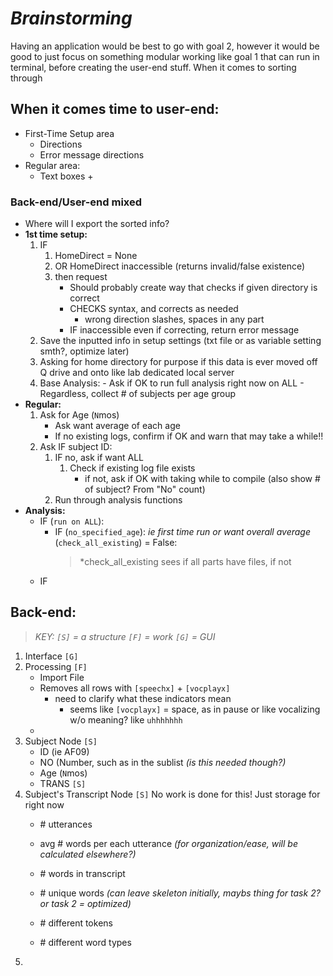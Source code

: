 # _Brainstorming_
Having an application would be best to go with goal 2, however it would be good to just focus on something modular working like goal 1 that can run in terminal, before creating the user-end stuff.
When it comes to sorting through 

## When it comes time to user-end:
- First-Time Setup area
    - Directions
    - Error message directions
- Regular area:
  - Text boxes + 
### Back-end/User-end mixed 
- Where will I export the sorted info?
- **1st time setup:**
    1. IF 
        1. HomeDirect = None 
        2. OR HomeDirect inaccessible (returns invalid/false existence)
        3. then request
            - Should probably create way that checks if given directory is correct
            - CHECKS syntax, and corrects as needed
                - wrong direction slashes, spaces in any part
            - IF inaccessible even if correcting, return error message
    2. Save the inputted info in setup settings (txt file or as variable setting smth?, optimize later)
    3. Asking for home directory for purpose if this data is ever moved off Q drive and onto like lab dedicated local server
    4. Base Analysis:
      - Ask if OK to run full analysis right now on ALL
      - Regardless, collect # of subjects per age group
- **Regular:**
    1. Ask for Age (`N`mos)
        - Ask want average of each age
        - If no existing logs, confirm if OK and warn that may take a while!!
    2. Ask IF subject ID:
        1. IF no, ask if want ALL
           1. Check if existing log file exists
              - if not, ask if OK with taking while to compile (also show # of subject? From "No" count)
        2. Run through analysis functions
 - **Analysis:**
    - IF (`run on ALL`):
        - IF (`no_specified_age`): *ie first time run or want overall average* (`check_all_existing`) = False: 
            > *check_all_existing sees if all parts have files, if not 
    - IF 
    
 ## Back-end:
 > *KEY: `[S]` = a structure `[F]` = work `[G]` = GUI*
 
 1. Interface `[G]`
 2. Processing `[F]`
    - Import File
    - Removes all rows with `[speechx]` + `[vocplayx]`
        - need to clarify what these indicators mean
            - seems like `[vocplayx]` = space, as in pause or like vocalizing w/o meaning? like `uhhhhhhh`
    - 
 3. Subject Node `[S]`
    - ID (ie AF09)
    - NO (Number, such as in the sublist *(is this needed though?)*
    - Age (`N`mos)
    - TRANS `[S]`
 4. Subject's Transcript Node `[S]`
    No work is done for this! Just storage for right now
    - &#35; utterances
    - avg &#35; words per each utterance *(for organization/ease, will be calculated elsewhere?)*
    
    - &#35; words in transcript
    - &#35; unique words *(can leave skeleton initially, maybs thing for task 2? or task 2 = optimized)*
    
    - &#35; different tokens
    - &#35; different word types
 5. 
    
 

